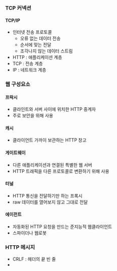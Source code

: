### TCP 커넥션
#### TCP/IP
- 인터넷 전송 프로토콜
	- 오류 없는 데이터 전송
	- 순서에 맞는 전달
	- 조각나지 않는 데이터 스트림
- HTTP : 애플리케이션 계층
- TCP : 전송 계층
- IP : 네트워크 계층

### 웹 구성요소
#### 프락시
- 클라인트와 서버 사이에 위치한 HTTP 중계자
- 주로 보안을 위해 사용
#### 캐시
- 클라이언트 가까이 보관하는 HTTP 창고
#### 게이트웨이
- 다른 애플리케이션과 연결된 특별한 웹 서버
- HTTP 트래픽을 다른 프로토콜로 변환하기 위해 사용
#### 터널
- HTTP 통신을 전달하기만 하는 프록시
- raw 데이터를 열어보지 않고 그대로 전달
#### 에이전트
- 자동화된 HTTP 요청을 만드는 준지능적 웹클라이언트
- 스파이더나 웹로봇

### HTTP 메시지
- CRLF : 헤더의 끝 빈 줄
- 